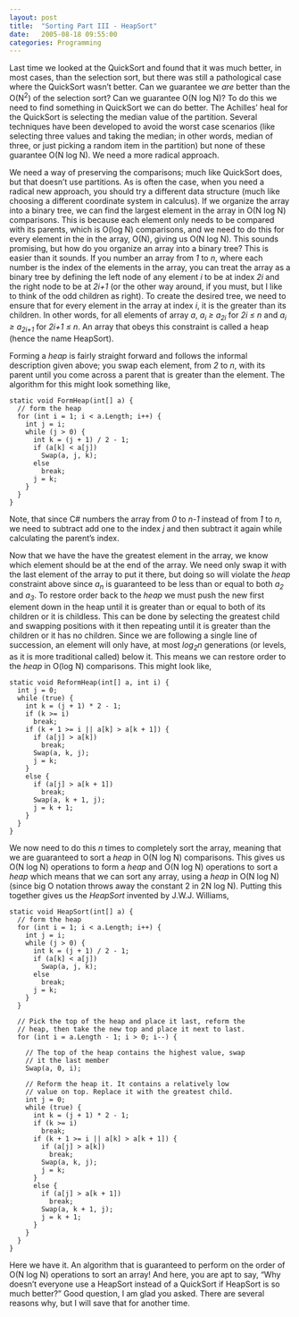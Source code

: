 ```yaml
---
layout: post
title:  "Sorting Part III - HeapSort"
date:   2005-08-18 09:55:00
categories: Programming
---
```

Last time we looked at the QuickSort and found that it was much better, in most
cases, than the selection sort, but there was still a pathological case where
the QuickSort wasn’t better. Can we guarantee we <em>are</em> better than the
O(N<sup>2</sup>) of the selection sort?
Can we guarantee O(N log N)? To do this we need to find something in QuickSort
we can do better. The Achilles’ heal for the QuickSort is selecting the median
value of the partition. Several techniques have been developed to avoid the
worst case scenarios (like selecting three values and taking the median; in
other words, median of three, or just picking a random item in the partition)
but none of these guarantee O(N log N). We need a more radical approach.

We need a way of preserving the comparisons; much like QuickSort does, but that
doesn’t use partitions. As is often the case, when you need a radical new
approach, you should try a different data structure (much like choosing a
different coordinate system in calculus). If we organize the array into a binary
tree, we can find the largest element in the array in O(N log N) comparisons.
This is because each element only needs to be compared with its parents, which
is O(log N) comparisons, and we need to do this for every element in the in the
array, O(N), giving us O(N log N). This sounds promising, but how do you
organize an array into a binary tree? This is easier than it sounds. If you
number an array from <em>1</em> to <em>n</em>, where each number is the index of
the elements in the array, you can treat the array as a binary tree by defining
the left node of any element <em>i</em> to be at index <em>2i</em> and the right
node to be at <em>2i+1</em> (or the other way around, if you must, but I like to
think of the odd children as right). To create the desired tree, we need to
ensure that for every element in the array at index <em>i</em>, it is the
greater than its children. In other words, for all elements of array <em>a</em>,
<em>a<sub>i</sub> ≥ a<sub>2i</sub></em> for <em>2i ≤ n</em> and
<em>a<sub>i</sub> ≥ a<sub>2i+1</sub></em> for <em>2i+1 ≤ n</em>. An array that
obeys this constraint is called a heap (hence the name HeapSort).

Forming a _heap_ is fairly straight forward and follows the informal description
given above; you swap each element, from _2_ to _n_, with its parent until you
come across a parent that is greater than the element. The algorithm for this
might look something like,

```
static void FormHeap(int[] a) {
  // form the heap
  for (int i = 1; i < a.Length; i++) {
    int j = i;
    while (j > 0) {
      int k = (j + 1) / 2 - 1;
      if (a[k] < a[j])
        Swap(a, j, k);
      else
        break;
      j = k;
    }
  }
}
```

Note, that since C# numbers the array from _0_ to _n-1_ instead of from _1_ to
_n_, we need to subtract add one to the index _j_ and then subtract it again
while calculating the parent’s index.

Now that we have the have the greatest element in the array, we know which
element should be at the end of the array. We need only swap it with the last
element of the array to put it there, but doing so will violate the _heap_
constraint above since _a<sub>n</sub>_ is guaranteed to be less than or equal to
both _a<sub>2</sub>_ and _a<sub>3</sub>_. To restore order back to the _heap_ we
must push the new first element down in the heap until it is greater than or
equal to both of its children or it is childless. This can be done by selecting
the greatest child and swapping positions with it then repeating until it is
greater than the children or it has no children. Since we are following a single
line of succession, an element will only have, at most _log<sub>2</sub>n_
generations (or levels, as it is more traditional called) below it. This means
we can restore order to the _heap_ in O(log N) comparisons. This might look
like,

```
static void ReformHeap(int[] a, int i) {
  int j = 0;
  while (true) {
    int k = (j + 1) * 2 - 1;
    if (k >= i)
      break;
    if (k + 1 >= i || a[k] > a[k + 1]) {
      if (a[j] > a[k])
        break;
      Swap(a, k, j);
      j = k;
    }
    else {
      if (a[j] > a[k + 1])
        break;
      Swap(a, k + 1, j);
      j = k + 1;
    }
  }
}
```

We now need to do this <em>n</em> times to completely sort the array, meaning that we are guaranteed to sort a <em>heap</em> in O(N log N) comparisons. This gives us O(N log N) operations to form a <em>heap</em> and O(N log N) operations to sort a <em>heap</em> which means that we can sort any array, using a <em>heap</em> in O(N log N) (since big O notation throws away the constant 2 in 2N log N). Putting this together gives us the <em>HeapSort</em> invented by J.W.J. Williams,

```
static void HeapSort(int[] a) {
  // form the heap
  for (int i = 1; i < a.Length; i++) {
    int j = i;
    while (j > 0) {
      int k = (j + 1) / 2 - 1;
      if (a[k] < a[j])
        Swap(a, j, k);
      else
        break;
      j = k;
    }
  }

  // Pick the top of the heap and place it last, reform the
  // heap, then take the new top and place it next to last.
  for (int i = a.Length - 1; i > 0; i--) {

    // The top of the heap contains the highest value, swap
    // it the last member
    Swap(a, 0, i);

    // Reform the heap it. It contains a relatively low
    // value on top. Replace it with the greatest child.
    int j = 0;
    while (true) {
      int k = (j + 1) * 2 - 1;
      if (k >= i)
        break;
      if (k + 1 >= i || a[k] > a[k + 1]) {
        if (a[j] > a[k])
          break;
        Swap(a, k, j);
        j = k;
      }
      else {
        if (a[j] > a[k + 1])
          break;
        Swap(a, k + 1, j);
        j = k + 1;
      }
    }
  }
}
```

Here we have it. An algorithm that is guaranteed to perform on the order of O(N log N) operations to sort an array! And here, you are apt to say, “Why doesn’t everyone use a HeapSort instead of a QuickSort if HeapSort is so much better?” Good question, I am glad you asked. There are several reasons why, but I will save that for another time.
